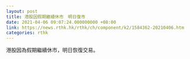```yaml
---
layout: post
title: 港股因假期繼續休市　明日復市
date: 2021-04-06 09:07:24.000000000 +08:00
link: https://news.rthk.hk/rthk/ch/component/k2/1584362-20210406.htm
categories: rthk
---
```


港股因為假期繼續休市，明日恢復交易。
